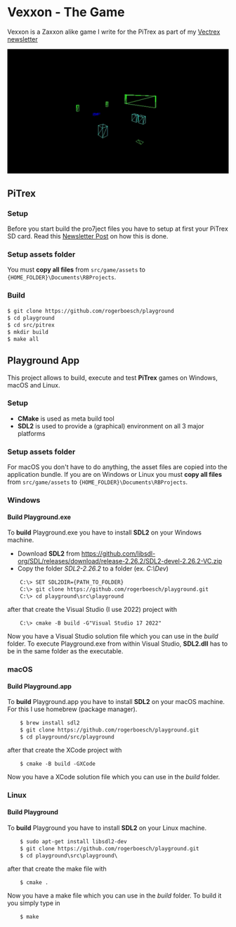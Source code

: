 

# Vexxon - The Game

Vexxon is a Zaxxon alike game I write for the PiTrex as part of my [Vectrex newsletter](https://vectrex.substack.com)

![Vexxon - The Game](doc/gameplay.gif)

## PiTrex

### Setup

Before you start build the pro7ject files you have to setup at first your PiTrex SD card.
Read this [Newsletter Post](https://vectrex.substack.com/p/newsletter-0-the-pitrex-card) on how this is done.

### Setup assets folder

You must **copy all files** from ```src/game/assets``` to ```{HOME_FOLDER}\Documents\RBProjects```.


### Build

```
$ git clone https://github.com/rogerboesch/playground
$ cd playground
$ cd src/pitrex
$ mkdir build
$ make all
```

## Playground App

This project allows to build, execute and test **PiTrex** games on Windows, macOS and Linux.


### Setup

- **CMake** is used as meta build tool
- **SDL2** is used to provide a (graphical) environment on all 3 major platforms


### Setup assets folder

For macOS you don't have to do anything, the asset files are copied into the application bundle.
If you are on Windows or Linux you must **copy all files** from ```src/game/assets``` to ```{HOME_FOLDER}\Documents\RBProjects```.


### Windows

#### Build Playground.exe

To **build** Playground.exe you have to install **SDL2** on your Windows machine.

- Download **SDL2** from https://github.com/libsdl-org/SDL/releases/download/release-2.26.2/SDL2-devel-2.26.2-VC.zip
- Copy the folder *SDL2-2.26.2* to a folder (ex. *C:\Dev*)

```
    C:\> SET SDL2DIR={PATH_TO_FOLDER}
    C:\> git clone https://github.com/rogerboesch/playground.git
    C:\> cd playground\src\playground
```

after that create the Visual Studio (I use 2022) project with

```
    C:\> cmake -B build -G"Visual Studio 17 2022"
```

Now you have a Visual Studio solution file which you can use in the *build* folder.
To execute Playground.exe from within Visual Studio, **SDL2.dll** has to be in the same folder as the executable.


### macOS

#### Build Playground.app

To **build** Playground.app you have to install **SDL2** on your macOS machine.
For this I use homebrew (package manager).

```
    $ brew install sdl2
    $ git clone https://github.com/rogerboesch/playground.git
    $ cd playground/src/playground
```

after that create the XCode project with

```
    $ cmake -B build -GXCode
```

Now you have a XCode solution file which you can use in the *build* folder.


### Linux

#### Build Playground

To **build** Playground you have to install **SDL2** on your Linux machine.

```
    $ sudo apt-get install libsdl2-dev
    $ git clone https://github.com/rogerboesch/playground.git
    $ cd playground\src\playground\
```

after that create the make file with

```
    $ cmake .
```

Now you have a make file which you can use in the *build* folder. To build it you simply type in

```
    $ make
```
